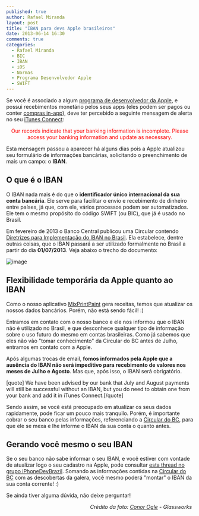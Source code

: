 ```yaml
---
published: true
author: Rafael Miranda
layout: post
title: "IBAN para devs Apple brasileiros"
date: 2013-06-14 16:30
comments: true
categories:
  - Rafael Miranda
  - BIC
  - IBAN
  - iOS
  - Normas
  - Programa Desenvolvedor Apple
  - SWIFT
---
```


Se você é associado a algum <a href="https://developer.apple.com" target="_blank">programa de desenvolvedor da Apple</a>, e possui recebimentos monetário pelos seus apps (eles podem ser pagos ou conter <a href="https://developer.apple.com/in-app-purchase/" target="_blank">compras in-app</a>), deve ter percebido a seguinte mensagem de alerta no seu <a href="https://itunesconnect.apple.com" target="_blank">iTunes Connect</a>:
<p style="text-align: center;"><span style="color: #ff0000;">Our records indicate that your banking information is incomplete. Please access your banking information and update as necessary.</span></p>

<!--more-->

Esta mensagem passou a aparecer há alguns dias pois a Apple atualizou seu formulário de informações bancárias, solicitando o preenchimento de mais um campo: o <strong>IBAN</strong>.

## O que é o IBAN
O IBAN nada mais é do que o <strong>identificador único internacional da sua conta bancária</strong>. Ele serve para facilitar o envio e recebimento de dinheiro entre países, já que, com ele, vários processos podem ser automatizados. Ele tem o mesmo propósito do código SWIFT (ou BIC), que já é usado no Brasil.

Em fevereiro de 2013 o Banco Central publicou uma Circular contendo <a href="http://www.bcb.gov.br/htms/novaPaginaSPB/IBAN-Guidelines_%20port.pdf" target="_blank">Diretrizes para Implementação do IBAN no Brasil</a>. Ela estabelece, dentre outras coisas, que o IBAN passará a ser utilizado formalmente no Brasil a partir do dia <strong>01/07/2013</strong>. Veja abaixo o trecho do documento:

![image](/blog/images/posts/2013-06-14/Captura_de_tela_14_06_13_21_00-1024x446.png)

## Flexibilidade temporária da Apple quanto ao IBAN
Como o nosso aplicativo <a href="http://mixprintpaint.felloway.com" target="_blank">MixPrintPaint</a> gera receitas, temos que atualizar os nossos dados bancários. Porém, não está sendo fácil! :)

Entramos em contato com o nosso banco e ele nos informou que o IBAN não é utilizado no Brasil, e que desconhece qualquer tipo de informação sobre o uso futuro do mesmo em contas brasileiras. Como já sabemos que eles não vão "tomar conhecimento" da Circular do BC antes de Julho, entramos em contato com a Apple.

Após algumas trocas de email, <strong>fomos informados pela Apple que a ausência do IBAN não será impeditivo para recebimento de valores nos meses de Julho e Agosto</strong>. Mas que, após isso, o IBAN será obrigatório.

[quote] We have been advised by our bank that July and August payments will still be successful without an IBAN, but you do need to obtain one from your bank and add it in iTunes Connect.[/quote]

Sendo assim, se você está preocupado em atualizar os seus dados rapidamente, pode ficar um pouco mais tranquilo. Porém, é importante cobrar o seu banco pelas informações, referenciando a <a href="http://www.bcb.gov.br/htms/novaPaginaSPB/IBAN-Guidelines_%20port.pdf" target="_blank">Circular do BC</a>, para que ele se mexa e lhe informe o IBAN da sua conta o quanto antes.

## Gerando você mesmo o seu IBAN
Se o seu banco não sabe informar o seu IBAN, e você estiver com vontade de atualizar logo o seu cadastro na Apple, pode consultar <a href="https://groups.google.com/d/msg/iphonedevbrazil/mtUGszzegVI/qRGUtRK2l64J" target="_blank">esta thread no grupo iPhoneDevBrazil</a>. Somando as informações contidas na <a href="http://www.bcb.gov.br/htms/novaPaginaSPB/IBAN-Guidelines_%20port.pdf" target="_blank">Circular do BC</a> com as descobertas da galera, você mesmo poderá "montar" o IBAN da sua conta corrente! :)


Se ainda tiver alguma dúvida, não deixe perguntar!
<p style="text-align: right;"><em>Crédito da foto: <a href="http://www.flickr.com/photos/cmogle/3277332588/" target="_blank">Conor Ogle</a> - Glassworks </em></p>
